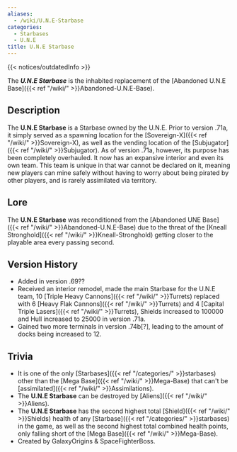 ```yaml
---
aliases:
  - /wiki/U.N.E-Starbase
categories:
  - Starbases
  - U.N.E
title: U.N.E Starbase
---
```


{{< notices/outdatedInfo >}}

The **_U.N.E Starbase_** is the inhabited replacement of the [Abandoned U.N.E Base]({{< ref "/wiki/" >}}Abandoned-U.N.E-Base).

## Description

The **U.N.E Starbase** is a Starbase owned by the U.N.E. Prior to version .71a, it simply served as a spawning location for the [Sovereign-X]({{< ref "/wiki/" >}}Sovereign-X), as well as the vending location of the [Subjugator]({{< ref "/wiki/" >}}Subjugator). As of version .71a, however, its purpose has been completely overhauled. It now has an expansive interior and even its own team. This team is unique in that war cannot be declared on it, meaning new players can mine safely without having to worry about being pirated by other players, and is rarely assimilated via territory.

## Lore

The **U.N.E Starbase** was reconditioned from the [Abandoned UNE Base]({{< ref "/wiki/" >}}Abandoned-U.N.E-Base) due to the threat of the [Kneall Stronghold]({{< ref "/wiki/" >}}Kneall-Stronghold) getting closer to the playable area every passing second.

## Version History

- Added in version .69??
- Received an interior remodel, made the main Starbase for the U.N.E team, 10 [Triple Heavy Cannons]({{< ref "/wiki/" >}}Turrets) replaced with 6 [Heavy Flak Cannons]({{< ref "/wiki/" >}}Turrets) and 4 [Capital Triple Lasers]({{< ref "/wiki/" >}}Turrets), Shields increased to 100000 and Hull increased to 25000 in version .71a.
- Gained two more terminals in version .74b[?], leading to the amount of docks being increased to 12.

## Trivia

- It is one of the only [Starbases]({{< ref "/categories/" >}}starbases) other than the [Mega Base]({{< ref "/wiki/" >}}Mega-Base) that can't be [assimilated]({{< ref "/wiki/" >}}Assimilations).
- The **U.N.E Starbase** can be destroyed by [Aliens]({{< ref "/wiki/" >}}Aliens).
- The **U.N.E Starbase** has the second highest total [Shield]({{< ref "/wiki/" >}}Shields) health of any [Starbase]({{< ref "/categories/" >}}starbases) in the game, as well as the second highest total combined health points, only falling short of the [Mega Base]({{< ref "/wiki/" >}}Mega-Base).
- Created by GalaxyOrigins & SpaceFighterBoss.
